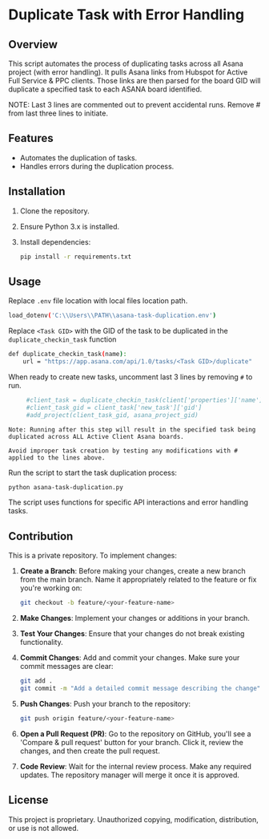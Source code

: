 # Duplicate Task with Error Handling

## Overview

This script automates the process of duplicating tasks across all Asana project (with error handling). It pulls Asana links from Hubspot for Active Full Service & PPC clients. Those links are then parsed for the board GID will duplicate a specified task to each ASANA board identified.

NOTE: Last 3 lines are commented out to prevent accidental runs. Remove # from last three lines to initiate.

## Features

- Automates the duplication of tasks.
- Handles errors during the duplication process.

## Installation

1. Clone the repository.
2. Ensure Python 3.x is installed.
3. Install dependencies:

   ```bash
   pip install -r requirements.txt
   ```

## Usage

Replace `.env` file location with local files location path. 

   ```bash
   load_dotenv('C:\\Users\\PATH\\asana-task-duplication.env')
   ```

Replace `<Task GID>` with the GID of the task to be duplicated in the `duplicate_checkin_task` function 

   ```bash
   def duplicate_checkin_task(name):
       url = "https://app.asana.com/api/1.0/tasks/<Task GID>/duplicate"
   ```


When ready to create new tasks, uncomment last 3 lines by removing `#` to run. 


   ```bash
        #client_task = duplicate_checkin_task(client['properties']['name'])
        #client_task_gid = client_task['new_task']['gid']
        #add_project(client_task_gid, asana_project_gid)
   ```

`Note: Running after this step will result in the specified task being duplicated across ALL Active Client Asana boards.`

`Avoid improper task creation by testing any modifications with # applied to the lines above.`






Run the script to start the task duplication process:

   ```bash
   python asana-task-duplication.py
   ```

The script uses functions for specific API interactions and error handling tasks.

## Contribution

This is a private repository. To implement changes:

1. **Create a Branch**: Before making your changes, create a new branch from the main branch. Name it appropriately related to the feature or fix you're working on:

    ```bash
    git checkout -b feature/<your-feature-name>
    ```

2. **Make Changes**: Implement your changes or additions in your branch.

3. **Test Your Changes**: Ensure that your changes do not break existing functionality.

4. **Commit Changes**: Add and commit your changes. Make sure your commit messages are clear:

    ```bash
    git add .
    git commit -m "Add a detailed commit message describing the change"
    ```

5. **Push Changes**: Push your branch to the repository:

    ```bash
    git push origin feature/<your-feature-name>
    ```

6. **Open a Pull Request (PR)**: Go to the repository on GitHub, you'll see a 'Compare & pull request' button for your branch. Click it, review the changes, and then create the pull request.

7. **Code Review**: Wait for the internal review process. Make any required updates. The repository manager will merge it once it is approved.

## License

This project is proprietary. Unauthorized copying, modification, distribution, or use is not allowed.
